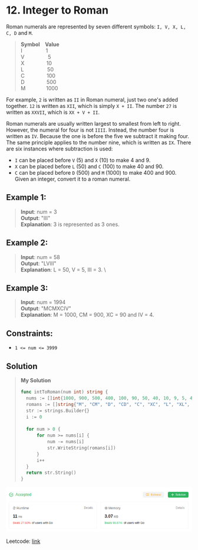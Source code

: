 # 12. Integer to Roman

Roman numerals are represented by seven different symbols: `I, V, X, L, C, D` and `M`.

> **Symbol**&emsp;**Value**\
> I &emsp;&emsp;&emsp;&emsp; 1\
> V &emsp;&emsp;&emsp;&emsp; 5\
> X &emsp;&emsp;&emsp;&emsp;10\
> L &emsp;&emsp;&emsp;&emsp; 50\
> C &emsp;&emsp;&emsp;&emsp;100\
> D &emsp;&emsp;&emsp;&emsp;500\
> M&emsp;&emsp;&emsp;&emsp;1000


For example, `2` is written as `II` in Roman numeral, just two one's added together. `12` is written as `XII`, which is simply `X + II`. The number `27` is written as `XXVII`, which is `XX + V + II`.

Roman numerals are usually written largest to smallest from left to right. However, the numeral for four is not `IIII`. Instead, the number four is written as `IV`. Because the one is before the five we subtract it making four. The same principle applies to the number nine, which is written as `IX`. There are six instances where subtraction is used:

* `I` can be placed before `V` (5) and `X` (10) to make 4 and 9. 
* `X` can be placed before `L` (50) and `C` (100) to make 40 and 90. 
* `C` can be placed before `D` (500) and `M` (1000) to make 400 and 900.
Given an integer, convert it to a roman numeral.

## Example 1:
> **Input**: num = 3 \
> **Output**: "III" \
> **Explanation**: 3 is represented as 3 ones.

## Example 2:
> **Input**: num = 58 \
> **Output**: "LVIII" \
> **Explanation**: L = 50, V = 5, III = 3. \

## Example 3:
> **Input**: num = 1994 \
> **Output**: "MCMXCIV" \
> **Explanation**: M = 1000, CM = 900, XC = 90 and IV = 4.

## Constraints:
* `1 <= num <= 3999`

## Solution
> **My Solution**
> ```go
> func intToRoman(num int) string {
> 	nums := []int{1000, 900, 500, 400, 100, 90, 50, 40, 10, 9, 5, 4, 1}
> 	romans := []string{"M", "CM", "D", "CD", "C", "XC", "L", "XL", "X", "IX", "V", "IV", "I"}
> 	str := strings.Builder{}
> 	i := 0
> 
> 	for num > 0 {
> 		for num >= nums[i] {
> 			num -= nums[i]
> 			str.WriteString(romans[i])
> 		}
> 		i++
> 	}
> 	return str.String()
> }
> ```

![result](12.png)

Leetcode: [link](https://leetcode.com/problems/integer-to-roman/description/)